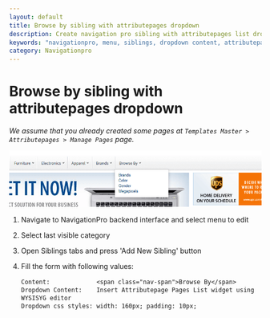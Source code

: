 ```yaml
---
layout: default
title: Browse by sibling with attributepages dropdown
description: Create navigation pro sibling with attributepages list dropdown
keywords: "navigationpro, menu, siblings, dropdown content, attributepages"
category: Navigationpro
---
```


# Browse by sibling with attributepages dropdown

*We assume that you already created some pages at
`Templates Master > Attributepages > Manage Pages` page.*

![Attribute based pages dropdown](/images/navigationpro/siblings/browse_by_attributepages_dropdown.png)

1.  Navigate to NavigationPro backend interface and select menu to edit
2.  Select last visible category
3.  Open Siblings tabs and press 'Add New Sibling' button
4.  Fill the form with following values:

    ```
    Content:             <span class="nav-span">Browse By</span>
    Dropdown Content:    Insert Attributepage Pages List widget using WYSISYG editor
    Dropdown css styles: width: 160px; padding: 10px;
    ```

